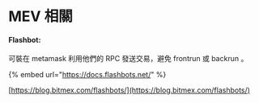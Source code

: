 # MEV 相關

#### Flashbot:

可裝在 metamask 利用他們的 RPC 發送交易，避免 frontrun 或 backrun 。

{% embed url="https://docs.flashbots.net/" %}

[https://blog.bitmex.com/flashbots/](https://blog.bitmex.com/flashbots/)
